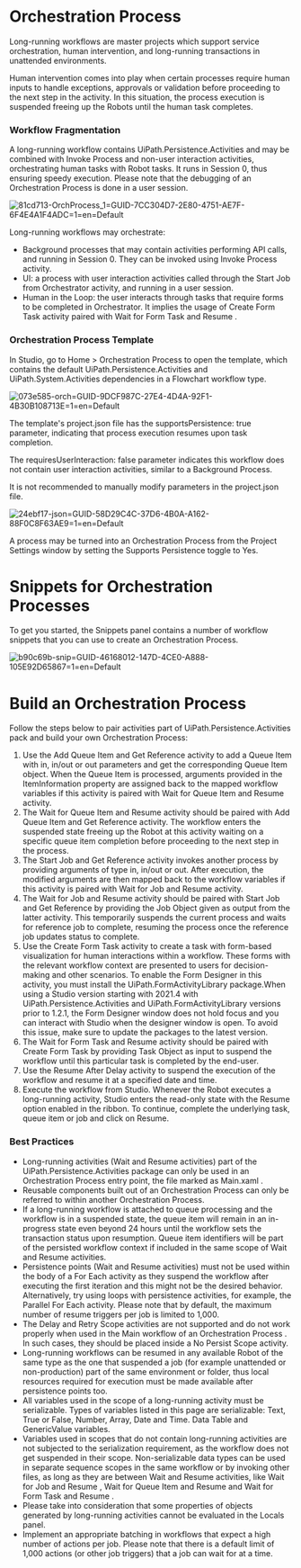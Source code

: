 ﻿# Orchestration Process

Long-running workflows are master projects which support service orchestration, human intervention, and long-running transactions in unattended environments.

Human intervention comes into play when certain processes require human inputs to handle exceptions, approvals or validation before proceeding to the next step in the activity. In this situation, the process execution is suspended freeing up the Robots until the human task completes.

### Workflow Fragmentation

A long-running workflow contains UiPath.Persistence.Activities and may be combined with Invoke Process and non-user interaction activities, orchestrating human tasks with Robot tasks. It runs in Session 0, thus ensuring speedy execution. Please note that the debugging of an Orchestration Process is done in a user session.

![81cd713-OrchProcess_1=GUID-7CC304D7-2E80-4751-AE7F-6F4E4A1F4ADC=1=en=Default](/images/81cd713-OrchProcess_1=GUID-7CC304D7-2E80-4751-AE7F-6F4E4A1F4ADC=1=en=Default.png)

Long-running workflows may orchestrate:

* Background processes that may contain activities performing API calls, and running in Session 0. They can be invoked using Invoke Process activity.
* UI: a process with user interaction activities called through the Start Job from Orchestrator activity, and running in a user session.
* Human in the Loop: the user interacts through tasks that require forms to be completed in Orchestrator. It implies the usage of Create Form Task activity paired with Wait for Form Task and Resume .


### Orchestration Process Template

In Studio, go to Home > Orchestration Process to open the template, which contains the default UiPath.Persistence.Activities and UiPath.System.Activities dependencies in a Flowchart workflow type.

![073e585-orch=GUID-9DCF987C-27E4-4D4A-92F1-4B30B108713E=1=en=Default](/images/073e585-orch=GUID-9DCF987C-27E4-4D4A-92F1-4B30B108713E=1=en=Default.png)

The template's project.json file has the supportsPersistence: true parameter, indicating that process execution resumes upon task completion.

The requiresUserInteraction: false parameter indicates this workflow does not contain user interaction activities, similar to a Background Process.

It is not recommended to manually modify parameters in the project.json file.

![24ebf17-json=GUID-58D29C4C-37D6-4B0A-A162-88F0C8F63AE9=1=en=Default](/images/24ebf17-json=GUID-58D29C4C-37D6-4B0A-A162-88F0C8F63AE9=1=en=Default.png)

A process may be turned into an Orchestration Process from the Project Settings window by setting the Supports Persistence toggle to Yes.

# Snippets for Orchestration Processes

To get you started, the Snippets panel contains a number of workflow snippets that you can use to create an Orchestration Process.

![b90c69b-snip=GUID-46168012-147D-4CE0-A888-105E92D65867=1=en=Default](/images/b90c69b-snip=GUID-46168012-147D-4CE0-A888-105E92D65867=1=en=Default.png)

# Build an Orchestration Process

Follow the steps below to pair activities part of UiPath.Persistence.Activities pack and build your own Orchestration Process:

1. Use the Add Queue Item and Get Reference activity to add a Queue Item with in, in/out or out parameters and get the corresponding Queue Item object. When the Queue Item is processed, arguments provided in the ItemInformation property are assigned back to the mapped workflow variables if this activity is paired with Wait for Queue Item and Resume activity.
2. The Wait for Queue Item and Resume activity should be paired with Add Queue Item and Get Reference activity. The workflow enters the suspended state freeing up the Robot at this activity waiting on a specific queue item completion before proceeding to the next step in the process.
3. The Start Job and Get Reference activity invokes another process by providing arguments of type in, in/out or out. After execution, the modified arguments are then mapped back to the workflow variables if this activity is paired with Wait for Job and Resume activity.
4. The Wait for Job and Resume activity should be paired with Start Job and Get Reference by providing the Job Object given as output from the latter activity. This temporarily suspends the current process and waits for reference job to complete, resuming the process once the reference job updates status to complete.
5. Use the Create Form Task activity to create a task with form-based visualization for human interactions within a workflow. These forms with the relevant workflow context are presented to users for decision-making and other scenarios. To enable the Form Designer in this activity, you must install the UiPath.FormActivityLibrary package.When using a Studio version starting with 2021.4 with UiPath.Persistence.Activities and UiPath.FormActivityLibrary versions prior to 1.2.1, the Form Designer window does not hold focus and you can interact with Studio when the designer window is open. To avoid this issue, make sure to update the packages to the latest version.
6. The Wait for Form Task and Resume activity should be paired with Create Form Task by providing Task Object as input to suspend the workflow until this particular task is completed by the end-user.
7. Use the Resume After Delay activity to suspend the execution of the workflow and resume it at a specified date and time.
8. Execute the workflow from Studio. Whenever the Robot executes a long-running activity, Studio enters the read-only state with the Resume option enabled in the ribbon. To continue, complete the underlying task, queue item or job and click on Resume.


### Best Practices

* Long-running activities (Wait and Resume activities) part of the UiPath.Persistence.Activities package can only be used in an Orchestration Process entry point, the file marked as Main.xaml .
* Reusable components built out of an Orchestration Process can only be referred to within another Orchestration Process.
* If a long-running workflow is attached to queue processing and the workflow is in a suspended state, the queue item will remain in an in-progress state even beyond 24 hours until the workflow sets the transaction status upon resumption. Queue item identifiers will be part of the persisted workflow context if included in the same scope of Wait and Resume activities.
* Persistence points (Wait and Resume activities) must not be used within the body of a For Each activity as they suspend the workflow after executing the first iteration and this might not be the desired behavior. Alternatively, try using loops with persistence activities, for example, the Parallel For Each activity. Please note that by default, the maximum number of resume triggers per job is limited to 1,000.
* The Delay and Retry Scope activities are not supported and do not work properly when used in the Main workflow of an Orchestration Process . In such cases, they should be placed inside a No Persist Scope activity.
* Long-running workflows can be resumed in any available Robot of the same type as the one that suspended a job (for example unattended or non-production) part of the same environment or folder, thus local resources required for execution must be made available after persistence points too.
* All variables used in the scope of a long-running activity must be serializable. Types of variables listed in this page are serializable: Text, True or False, Number, Array, Date and Time. Data Table and GenericValue variables.
* Variables used in scopes that do not contain long-running activities are not subjected to the serialization requirement, as the workflow does not get suspended in their scope. Non-serializable data types can be used in separate sequence scopes in the same workflow or by invoking other files, as long as they are between Wait and Resume activities, like Wait for Job and Resume , Wait for Queue Item and Resume and Wait for Form Task and Resume .
* Please take into consideration that some properties of objects generated by long-running activities cannot be evaluated in the Locals panel.
* Implement an appropriate batching in workflows that expect a high number of actions per job. Please note that there is a default limit of 1,000 actions (or other job triggers) that a job can wait for at a time.

